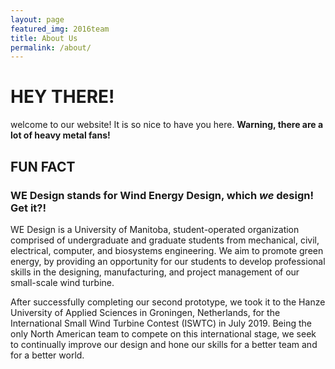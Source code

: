 ```yaml
---
layout: page
featured_img: 2016team
title: About Us
permalink: /about/
---
```

# HEY THERE!
welcome to our website! It is so nice to have you here. **Warning, there are a lot of heavy metal fans!**

## FUN FACT
### WE Design stands for Wind Energy Design, which *we* design! Get it?!

WE Design is a University of Manitoba, student-operated organization comprised of undergraduate and graduate students from mechanical, civil, electrical, computer, and biosystems engineering. We aim to promote green energy, by providing an opportunity for our students to develop professional skills in the designing, manufacturing, and project management of our small-scale wind turbine. 

After successfully completing our second prototype, we took it to the Hanze University of Applied Sciences in Groningen, Netherlands, for the International Small Wind Turbine Contest (ISWTC) in July 2019. Being the only North American team to compete on this international stage, we seek to continually improve our design and hone our skills for a better team and for a better world.
